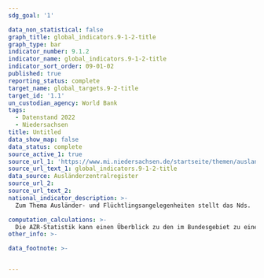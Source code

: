 ```yaml
---
sdg_goal: '1'

data_non_statistical: false
graph_title: global_indicators.9-1-2-title
graph_type: bar
indicator_number: 9.1.2
indicator_name: global_indicators.9-1-2-title
indicator_sort_order: 09-01-02
published: true
reporting_status: complete
target_name: global_targets.9-2-title
target_id: '1.1'
un_custodian_agency: World Bank
tags:
  - Datenstand 2022
  - Niedersachsen
title: Untitled
data_show_map: false
data_status: complete
source_active_1: true
source_url_1: 'https://www.mi.niedersachsen.de/startseite/themen/auslanderangelegenheiten/zahlen_daten_fakten/statistische_daten/lagebilder-zu-fluechlings--und-auslaenderangelegenheiten-164283.html'
source_url_text_1: global_indicators.9-1-2-title
data_source: Ausländerzentralregister
source_url_2:
source_url_text_2:
national_indicator_description: >-
  Zum Thema Ausländer- und Flüchtlingsangelegenheiten stellt das Nds.  Ministerium für Inneres und Sport an [dieser Stelle](https://www.mi.niedersachsen.de/startseite/themen/auslanderangelegenheiten/zahlen_daten_fakten/statistische_daten/lagebilder-zu-fluechlings--und-auslaenderangelegenheiten-164283.html) monatlich statistische Auswertungen zur Verfügung, aus denen sich aktuelle Zahlen und Entwicklungen der Asyl-und Flüchlingssituation ablesen lassen.

computation_calculations: >-
  Die AZR-Statistik kann einen Überblick zu den im Bundesgebiet zu einem gewissen Stichtag aufhältigen Vertriebenen aus der Ukraine geben, unterliegt jedoch Schwankungen. Insbesondere aufgrund der bis zum 31.08.2022 geltenden Ausnahme vom Erfordernis einer Aufenthaltserlaubnis ist von einer hohen Anzahl nicht registrierter Personen auszugehen.
other_info: >-

data_footnote: >-


---
```

